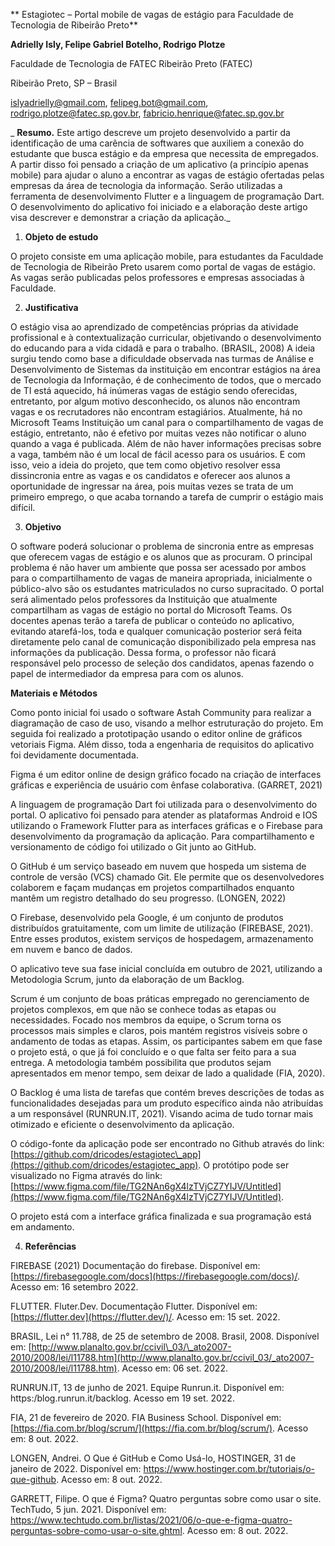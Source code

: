 ** Estagiotec – Portal mobile de vagas de estágio para Faculdade de Tecnologia de Ribeirão Preto**

**Adrielly Isly, Felipe Gabriel Botelho, Rodrigo Plotze**

Faculdade de Tecnologia de FATEC Ribeirão Preto (FATEC)

Ribeirão Preto, SP – Brasil

islyadrielly@gmail.com, felipeg.bot@gmail.com, rodrigo.plotze@fatec.sp.gov.br, fabricio.henrique@fatec.sp.gov.br

_ **Resumo.** Este artigo descreve um projeto desenvolvido a partir da identificação de uma carência de softwares que auxiliem a conexão do estudante que busca estágio e da empresa que necessita de empregados. A partir disso foi pensado a criação de um aplicativo (a princípio apenas mobile) para ajudar o aluno a encontrar as vagas de estágio ofertadas pelas empresas da área de tecnologia da informação. Serão utilizadas a ferramenta de desenvolvimento Flutter e a linguagem de programação Dart. O desenvolvimento do aplicativo foi iniciado e a elaboração deste artigo visa descrever e demonstrar a criação da aplicação._

1. **Objeto de estudo**

O projeto consiste em uma aplicação mobile, para estudantes da Faculdade de Tecnologia de Ribeirão Preto usarem como portal de vagas de estágio. As vagas serão publicadas pelos professores e empresas associadas à Faculdade.

2. **Justificativa**

O estágio visa ao aprendizado de competências próprias da atividade profissional e à contextualização curricular, objetivando o desenvolvimento do educando para a vida cidadã e para o trabalho. (BRASIL, 2008) A ideia surgiu tendo como base a dificuldade observada nas turmas de Análise e Desenvolvimento de Sistemas da instituição em encontrar estágios na área de Tecnologia da Informação, é de conhecimento de todos, que o mercado de TI está aquecido, há inúmeras vagas de estágio sendo oferecidas, entretanto, por algum motivo desconhecido, os alunos não encontram vagas e os recrutadores não encontram estagiários. Atualmente, há no Microsoft Teams Instituição um canal para o compartilhamento de vagas de estágio, entretanto, não é efetivo por muitas vezes não notificar o aluno quando a vaga é publicada. Além de não haver informações precisas sobre a vaga, também não é um local de fácil acesso para os usuários. E com isso, veio a ideia do projeto, que tem como objetivo resolver essa dissincronia entre as vagas e os candidatos e oferecer aos alunos a oportunidade de ingressar na área, pois muitas vezes se trata de um primeiro emprego, o que acaba tornando a tarefa de cumprir o estágio mais difícil.

3. **Objetivo**

O software poderá solucionar o problema de sincronia entre as empresas que oferecem vagas de estágio e os alunos que as procuram. O principal problema é não haver um ambiente que possa ser acessado por ambos para o compartilhamento de vagas de maneira apropriada, inicialmente o público-alvo são os estudantes matriculados no curso supracitado. O portal será alimentado pelos professores da Instituição que atualmente compartilham as vagas de estágio no portal do Microsoft Teams. Os docentes apenas terão a tarefa de publicar o conteúdo no aplicativo, evitando atarefá-los, toda e qualquer comunicação posterior será feita diretamente pelo canal de comunicação disponibilizado pela empresa nas informações da publicação. Dessa forma, o professor não ficará responsável pelo processo de seleção dos candidatos, apenas fazendo o papel de intermediador da empresa para com os alunos.

**Materiais e Métodos**

Como ponto inicial foi usado o software Astah Community para realizar a diagramação de caso de uso, visando a melhor estruturação do projeto. Em seguida foi realizado a prototipação usando o editor online de gráficos vetoriais Figma. Além disso, toda a engenharia de requisitos do aplicativo foi devidamente documentada.

Figma é um editor online de design gráfico focado na criação de interfaces gráficas e experiência de usuário com ênfase colaborativa. (GARRET, 2021)​

A linguagem de programação Dart foi utilizada para o desenvolvimento do portal. O aplicativo foi pensado para atender as plataformas Android e IOS utilizando o Framework Flutter para as interfaces gráficas e o Firebase para desenvolvimento da programação da aplicação. Para compartilhamento e versionamento de código foi utilizado o Git junto ao GitHub.

O GitHub é um serviço baseado em nuvem que hospeda um sistema de controle de versão (VCS) chamado Git. Ele permite que os desenvolvedores colaborem e façam mudanças em projetos compartilhados enquanto mantêm um registro detalhado do seu progresso. (LONGEN, 2022)

O Firebase, desenvolvido pela Google, é um conjunto de produtos distribuídos gratuitamente, com um limite de utilização (FIREBASE, 2021). Entre esses produtos, existem serviços de hospedagem, armazenamento em nuvem e banco de dados.

O aplicativo teve sua fase inicial concluída em outubro de 2021, utilizando a Metodologia Scrum, junto da elaboração de um Backlog.

Scrum é um conjunto de boas práticas empregado no gerenciamento de projetos complexos, em que não se conhece todas as etapas ou necessidades. Focado nos membros da equipe, o Scrum torna os processos mais simples e claros, pois mantém registros visíveis sobre o andamento de todas as etapas. Assim, os participantes sabem em que fase o projeto está, o que já foi concluído e o que falta ser feito para a sua entrega. A metodologia também possibilita que produtos sejam apresentados em menor tempo, sem deixar de lado a qualidade (FIA, 2020).

O Backlog é uma lista de tarefas que contém breves descrições de todas as funcionalidades desejadas para um produto específico ainda não atribuídas a um responsável (RUNRUN.IT, 2021). Visando acima de tudo tornar mais otimizado e eficiente o desenvolvimento da aplicação.

O código-fonte da aplicação pode ser encontrado no Github através do link: [https://github.com/dricodes/estagiotec\_app](https://github.com/dricodes/estagiotec_app). O protótipo pode ser visualizado no Figma através do link: [https://www.figma.com/file/TG2NAn6gX4lzTVjCZ7YIJV/Untitled](https://www.figma.com/file/TG2NAn6gX4lzTVjCZ7YIJV/Untitled).

O projeto está com a interface gráfica finalizada e sua programação está em andamento.

4. **Referências**

FIREBASE (2021) Documentação do firebase. Disponível em: [https://firebasegoogle.com/docs](https://firebasegoogle.com/docs)/. Acesso em: 16 setembro 2022.

FLUTTER. Fluter.Dev. Documentação Flutter. Disponível em:[https://flutter.dev](https://flutter.dev/)/. Acesso em: 15 set. 2022.

BRASIL, Lei n° 11.788, de 25 de setembro de 2008. Brasil, 2008. Disponível em: [http://www.planalto.gov.br/ccivil\_03/\_ato2007-2010/2008/lei/l11788.htm](http://www.planalto.gov.br/ccivil_03/_ato2007-2010/2008/lei/l11788.htm). Acesso em: 06 set. 2022.

RUNRUN.IT, 13 de junho de 2021. Equipe Runrun.it. Disponível em: https:/blog.runrun.it/backlog. Acesso em 19 set. 2022.

FIA, 21 de fevereiro de 2020. FIA Business School. Disponível em: [https://fia.com.br/blog/scrum/](https://fia.com.br/blog/scrum/). Acesso em: 8 out. 2022.

LONGEN, Andrei. O Que é GitHub e Como Usá-lo, HOSTINGER, 31 de janeiro de 2022. Disponível em: https://www.hostinger.com.br/tutoriais/o-que-github. Acesso em: 8 out. 2022.

GARRETT, Filipe. O que é Figma? Quatro perguntas sobre como usar o site. TechTudo, 5 jun. 2021. Disponível em: https://www.techtudo.com.br/listas/2021/06/o-que-e-figma-quatro-perguntas-sobre-como-usar-o-site.ghtml. Acesso em: 8 out. 2022.
